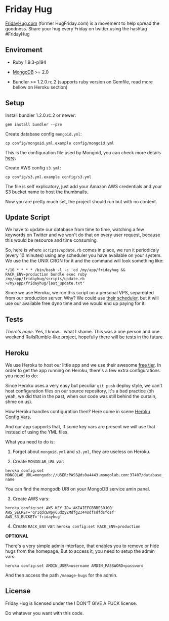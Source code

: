 # Friday Hug

[FridayHug.com](http://fridayhug.com) (former HugFriday.com) is a movement to help spread the goodness. 
Share your hug every Friday on twitter using the hashtag #FridayHug

## Enviroment

* Ruby 1.9.3-p194

* [MongoDB](http://www.mongodb.org/downloads) >= 2.0

* Bundler >= 1.2.0.rc.2 (supports ruby version on Gemfile, read more bellow on Heroku section)
 
## Setup

Install bundler 1.2.0.rc.2 or newer:

`gem install bundler --pre`

Create database config `mongoid.yml`:

`cp config/mongoid.yml.example config/mongoid.yml`

This is the configuration file used by Mongoid, you can check more details [here](http://mongoid.org/en/mongoid/docs/installation.html).

Create AWS config `s3.yml`:

`cp config/s3.yml.example config/s3.yml`

The file is self explicatory, just add your Amazon AWS credentials and your S3 bucket name to host the thumbnails.

Now you are pretty much set, the project should run but with no content.

## Update Script

We have to update our database from time to time, watching a few keywords on Twitter and we won't do that on every user request,
because this would be resource and time consuming.

So, here is where `scripts/update.rb` comes in place, we run it periodicaly (every 10 minutes) using any scheduler you have 
available on your system. We use the the UNIX CRON for it and the command will look something like:

`*/10 * * * * /bin/bash -l -c 'cd /my/app/fridayhug && RACK_ENV=production bundle exec ruby /my/app/fridayhug/scripts/update.rb >/my/app/fridayhug/last_update.txt'`

Since we use Heroku, we run this script on a personal VPS, separeated from our production server. Why? We could 
use [their scheduler](https://devcenter.heroku.com/articles/scheduler), but it will use our available free dyno time and
we would end up paying for it.

## Tests

*There's none*. Yes, I know... what I shame. This was a one person and one weekend RailsRumble-like project, hopefully there will be tests in the future.

## Heroku

We use Heroku to host our little app and we use their awesome [free tier](http://www.heroku.com/pricing#1-0).
In order to get the app running on Heroku, there's a few extra configurations you need to do:

Since Heroku uses a very easy but peculiar `git push` deploy style, we can't host configuration files on our source repository,
it's a bad practice (oh yeah, we did that in the past, when our code was still behind the curtain, shme on us).

How Heroku handles configuration then? Here come in scene [Heroku Config Vars](https://devcenter.heroku.com/articles/config-vars).

And our app supports that, if some key vars are present we will use that instead of using the YML files.

What you need to do is:

1. Forget about `mongoid.yml` and `s3.yml`, they are useless on Heroku.

2. Create `MONGOLAB_URL` var:

  `heroku config:set MONGOLAB_URL=mongodb://USER:PASS@ds0a4443.mongolab.com:37407/database_name`

  You can find the mongodb URI on your MongoDB service amin panel.

3. Create AWS vars:

  `heroku config:set AWS_KEY_ID='AKIAIEFGBBBESOJGQ' AWS_SECRET='qr1qdcEWpyCudzyZMdfg2344sdfsdfdsfdsf' AWS_S3_BUCKET='fridayhug'`

4. Create `RACK_ENV` var:
  `heroku config:set RACK_ENV=production`

**OPTIONAL**

There's a very simple admin interface, that enables you to remove or hide hugs from the homepage. But to access it, you need
to setup the admin vars:

`heroku config:set AMDIN_USER=username AMDIN_PASSWORD=password`

And then access the path `/manage-hugs` for the admin.

## License

Friday Hug is licensed under the I DON'T GIVE A FUCK license.

Do whatever you want with this code.
